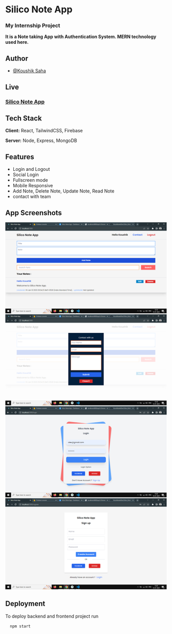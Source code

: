 # **Silico Note App**

### My Internship Project

**It is a Note taking App with Authentication System. MERN technology used here.**

## Author

- [@Koushik Saha](https://www.github.com/koushikwebdev)

## Live

### **[Silico Note App](https://siliconote.up.railway.app/register)**

## Tech Stack

**Client:** React, TailwindCSS, Firebase

**Server:** Node, Express, MongoDB

## Features

- Login and Logout
- Social Login
- Fullscreen mode
- Mobile Responsive
- Add Note, Delete Note, Update Note, Read Note
- contact with team

## App Screenshots

![App Screenshot](images/overview1.png)
![App Screenshot](images/overview2.png)
![App Screenshot](images/overview3.png)
![App Screenshot](images/overview4.png)

## Deployment

To deploy backend and frontend project run

```bash
  npm start
```
